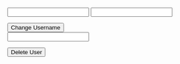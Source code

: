 <html>
<head>
    <meta charset="UTF-8">
    <meta name="viewport" content="width=device-width, initial-scale=1.0">
    <title>Edit Page</title>
    <link rel="stylesheet" href="frontcasts-styling.scss">
</head>
<body>
    <div class="container">
        <pre id="data"></pre>
        <form>
            <input type="text" id="username" class="input">
            <input type="text" id="uid" class="input">
        </form>
        <button class="submit" onclick="update()">Change Username</button>
        <form>
            <input type="text" id="_uid" class="input">
        </form>
        <button class="submit" onclick="del()">Delete User</button>
    </div>
    <script>
        // Apply theme preference from local storage
        const theme = localStorage.getItem('theme');
        if (theme) {
            document.body.classList.add(theme);
        }
        // Function to update username
        function update() {
            data = {
                "name": document.getElementById("username").value,
                "uid": document.getElementById("uid").value,
                "role": "admin"
            }
            let options = {
                method: 'PUT',
                headers: {
                    'Content-Type': 'application/json;charset=utf-8',
                },
                credentials: 'include',
                body: JSON.stringify(data)
            }
            fetch("http://127.0.0.1:8008/api/users/", options)
                .then(response => {
                    let access = response.status !== 401 && response.status !== 403;
                    return response.json().then(data => ({ data, access }));
                })
                .then(({ data, access }) => {
                    console.log(access)
                    if (access) {
                        document.getElementById("data").textContent = "Data Successfully Changed";
                    } else {
                        document.getElementById("data").textContent = "Unauthorized.";
                    }
                })
        }
        // Function to delete user
        function del() {
            data = {
                "uid": document.getElementById("_uid").value,
                "role": "admin"
            }
            let options = {
                method: 'DELETE',
                headers: {
                    'Content-Type': 'application/json;charset=utf-8',
                },
                credentials: 'include',
                body: JSON.stringify(data)
            }
            fetch("http://127.0.0.1:8008/api/users/", options)
                .then(response => {
                    let access = response.status !== 401 && response.status !== 403;
                    return response.json().then(data => ({ data, access }));
                })
                .then(({ data, access }) => {
                    console.log(access)
                    if (access) {
                        document.getElementById("data").textContent = "User Successfully Deleted";
                    } else {
                        document.getElementById("data").textContent = "Unauthorized.";
                    }
                })
        }
    </script>
</body>
</html>

